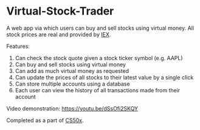 # Virtual-Stock-Trader
A web app via which users can buy and sell stocks using virtual money. All stock prices are real and provided by <a href="https://iextrading.com/developer/">IEX</a>.

Features:
1. Can check the stock quote given a stock ticker symbol (e.g. AAPL)
2. Can buy and sell stocks using virtual money
3. Can add as much virtual money as requested
4. Can update the prices of all stocks to their latest value by a single click
5. Can store multiple accounts using a database
6. Each user can view the history of all transactions made from their account 

Video demonstration: https://youtu.be/dSsOfi2SKQY

Completed as a part of <a href="https://cs50.harvard.edu/x/2020/">CS50x</a>.
